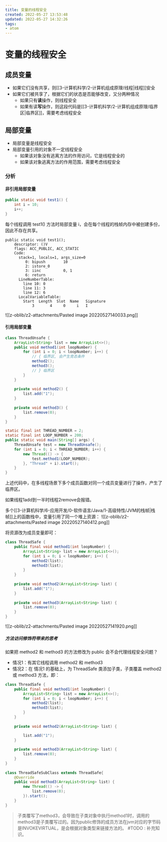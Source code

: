```yaml
---
title: 变量的线程安全
created: 2022-05-27 13:53:48
updated: 2022-05-27 14:32:26
tags: 
- atom
---
```

# 变量的线程安全

## 成员变量

- 如果它们没有共享，则[[3-计算机科学/2-计算机组成原理/线程|线程]]安全
- 如果它们被共享了，根据它们的状态是否能够改变，又分两种情况
	- 如果只有**读**操作，则线程安全
	- 如果有读**写**操作，则这段代码是[[3-计算机科学/2-计算机组成原理/临界区|临界区]]，需要考虑线程安全

## 局部变量

- 局部变量是线程安全
- 局部变量引用的对象不一定线程安全
	- 如果该对象没有逃离方法的作用访问，它是线程安全的
	- 如果该对象逃离方法的作用范围，需要考虑线程安全

### 分析

#### 非引用局部变量

```java
public static void test1() {
    int i = 10;
    i++;
}
```

每个线程调用 test1() 方法时局部变量 i，会在每个线程的栈帧内存中被创建多份，因此不存在共享。

```
public static void test1();
    descriptor: ()V
    flags: ACC_PUBLIC, ACC_STATIC
    Code:
      stack=1, locals=1, args_size=0
         0: bipush        10
         2: istore_0
         3: iinc          0, 1
         6: return
      LineNumberTable:
        line 10: 0
        line 11: 3
        line 12: 6
      LocalVariableTable:
        Start  Length  Slot  Name   Signature
            3       4     0     i   I
```

![[z-oblib/z2-attachments/Pasted image 20220527140033.png]]

#### 引用局部变量

```java
class ThreadUnsafe {
    ArrayList<String> list = new ArrayList<>();
    public void method1(int loopNumber) {
        for (int i = 0; i < loopNumber; i++) {
            // { 临界区, 会产生竞态条件
            method2();
            method3();
            // } 临界区
        }
    }
 
    private void method2() {
        list.add("1");
    }
 
    private void method3() {
        list.remove(0);
    }
}

static final int THREAD_NUMBER = 2;
static final int LOOP_NUMBER = 200;
public static void main(String[] args) {
    ThreadUnsafe test = new ThreadUnsafe();
    for (int i = 0; i < THREAD_NUMBER; i++) {
        new Thread(() -> {
            test.method1(LOOP_NUMBER);
        }, "Thread" + i).start();
    }
}
```

上述代码中，在多线程场景下多个成员函数对同一个成员变量进行了操作，产生了临界区。

如果线程1add到一半时线程2remove会报错。

多个[[3-计算机科学/6-应用开发/0-软件语言/Java/1-高级特性/JVM的栈帧|栈帧]]上的函数栈中，变量引用了同一个堆上资源：
![[z-oblib/z2-attachments/Pasted image 20220527140412.png]]

将资源改为成员变量即可：

```java
class ThreadSafe {
    public final void method1(int loopNumber) {
        ArrayList<String> list = new ArrayList<>();
        for (int i = 0; i < loopNumber; i++) {
            method2(list);
            method3(list);
        }
    }
 
    private void method2(ArrayList<String> list) {
        list.add("1");
    }
 
    private void method3(ArrayList<String> list) {
        list.remove(0);
    }
}
```

![[z-oblib/z2-attachments/Pasted image 20220527141920.png]]

##### 方法访问修饰符带来的思考

如果把 method2 和 method3 的方法修改为 public 会不会代理线程安全问题？
- 情况1：有其它线程调用 method2 和 method3
- 情况2：在 情况1 的基础上，为 ThreadSafe 类添加子类，子类覆盖 method2 或 method3 方法，即：

```java
class ThreadSafe {
    public final void method1(int loopNumber) {
        ArrayList<String> list = new ArrayList<>();
        for (int i = 0; i < loopNumber; i++) {
            method2(list);
            method3(list);
        }
    }
 
    private void method2(ArrayList<String> list) {

        list.add("1");
    }
 
    private void method3(ArrayList<String> list) {
        list.remove(0);
    }
}
 
class ThreadSafeSubClass extends ThreadSafe{
    @Override
    public void method3(ArrayList<String> list) {
        new Thread(() -> {
            list.remove(0);
        }).start();
    }
}
```

> 子类覆写了method3，会导致在子类对象中执行method1时，调用的method3是子类覆写过的。因为public修饰的成员方法在jvm对应的字节码是INVOKEVIRTUAL，是会根据对象类型来链接方法的。 #TODO : 补充知识。